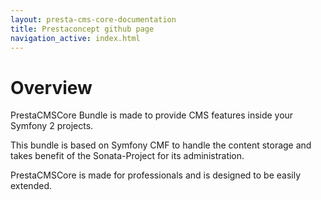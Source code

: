 ```yaml
---
layout: presta-cms-core-documentation
title: Prestaconcept github page
navigation_active: index.html
---
```



# Overview

PrestaCMSCore Bundle is made to provide CMS features inside your Symfony 2 projects.

This bundle is based on Symfony CMF to handle the content storage and takes benefit of the Sonata-Project
for its administration.

PrestaCMSCore is made for professionals and is designed to be easily extended.
